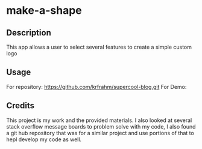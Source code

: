 # make-a-shape

## Description

This app allows a user to select several features to create a simple custom logo

## Usage

For repository: https://github.com/krfrahm/supercool-blog.git
For Demo: 

## Credits

This project is my work and the provided materials. I also looked at several stack overflow message boards to problem solve with my code, I also found a git hub repository that was for a similar project and use portions of that to hepl develop my code as well. 